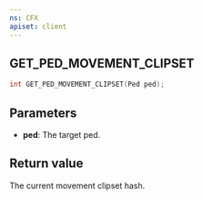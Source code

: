 ```yaml
---
ns: CFX
apiset: client
---
```

## GET_PED_MOVEMENT_CLIPSET

```c
int GET_PED_MOVEMENT_CLIPSET(Ped ped);
```

## Parameters
* **ped**: The target ped.

## Return value
The current movement clipset hash.